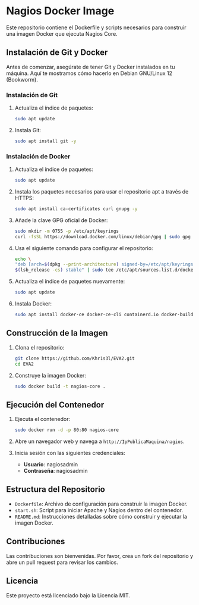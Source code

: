 # Nagios Docker Image

Este repositorio contiene el Dockerfile y scripts necesarios para construir una imagen Docker que ejecuta Nagios Core.

## Instalación de Git y Docker

Antes de comenzar, asegúrate de tener Git y Docker instalados en tu máquina. Aquí te mostramos cómo hacerlo en Debian GNU/Linux 12 (Bookworm).

### Instalación de Git

1. Actualiza el índice de paquetes:
    ```bash
    sudo apt update
    ```

2. Instala Git:
    ```bash
    sudo apt install git -y
    ```

### Instalación de Docker

1. Actualiza el índice de paquetes:
    ```bash
    sudo apt update
    ```

2. Instala los paquetes necesarios para usar el repositorio apt a través de HTTPS:
    ```bash
    sudo apt install ca-certificates curl gnupg -y
    ```

3. Añade la clave GPG oficial de Docker:
    ```bash
    sudo mkdir -m 0755 -p /etc/apt/keyrings
    curl -fsSL https://download.docker.com/linux/debian/gpg | sudo gpg --dearmor -o /etc/apt/keyrings/docker.gpg
    ```

4. Usa el siguiente comando para configurar el repositorio:
    ```bash
    echo \
    "deb [arch=$(dpkg --print-architecture) signed-by=/etc/apt/keyrings/docker.gpg] https://download.docker.com/linux/debian \
    $(lsb_release -cs) stable" | sudo tee /etc/apt/sources.list.d/docker.list > /dev/null
    ```

5. Actualiza el índice de paquetes nuevamente:
    ```bash
    sudo apt update
    ```

6. Instala Docker:
    ```bash
    sudo apt install docker-ce docker-ce-cli containerd.io docker-buildx-plugin docker-compose-plugin -y
    ```

## Construcción de la Imagen

1. Clona el repositorio:
    ```bash
    git clone https://github.com/Khr1s3l/EVA2.git
    cd EVA2
    ```

2. Construye la imagen Docker:
    ```bash
    sudo docker build -t nagios-core .
    ```

## Ejecución del Contenedor

1. Ejecuta el contenedor:
    ```bash
    sudo docker run -d -p 80:80 nagios-core
    ```

2. Abre un navegador web y navega a `http://IpPublicaMaquina/nagios`.

3. Inicia sesión con las siguientes credenciales:
    - **Usuario**: nagiosadmin
    - **Contraseña**: nagiosadmin

## Estructura del Repositorio

- `Dockerfile`: Archivo de configuración para construir la imagen Docker.
- `start.sh`: Script para iniciar Apache y Nagios dentro del contenedor.
- `README.md`: Instrucciones detalladas sobre cómo construir y ejecutar la imagen Docker.

## Contribuciones

Las contribuciones son bienvenidas. Por favor, crea un fork del repositorio y abre un pull request para revisar los cambios.

## Licencia

Este proyecto está licenciado bajo la Licencia MIT.
